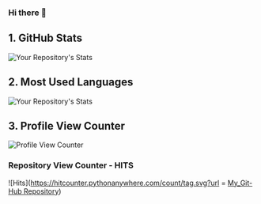 ### Hi there 👋
## 1. GitHub Stats        
![Your Repository's Stats](https://github-readme-stats.vercel.app/api?username=sumitnagpure&show_icons=true)


## 2. Most Used Languages
![Your Repository's Stats](https://github-readme-stats.vercel.app/api/top-langs/?username=sumitnagpure&theme=blue-green)

## 3. Profile View Counter           
![Profile View Counter](https://komarev.com/ghpvc/?username=sumitnagpure)
        
### Repository View Counter - HITS
![Hits](https://hitcounter.pythonanywhere.com/count/tag.svg?url = [My_Git-Hub Repository](https://github.com/sumitnagpure/sumitnagpure))


    
    
<!--
**sumitnagpure/sumitnagpure** is a ✨ _special_ ✨ repository because its `README.md` (this file) appears on your GitHub profile.

Here are some ideas to get you started:

- 🔭 I’m currently working on ...
- 🌱 I’m currently learning ...
- 👯 I’m looking to collaborate on ...
- 🤔 I’m looking for help with ...
- 💬 Ask me about ...
- 📫 How to reach me: ...
- 😄 Pronouns: ...
- ⚡ Fun fact: ...
-->

